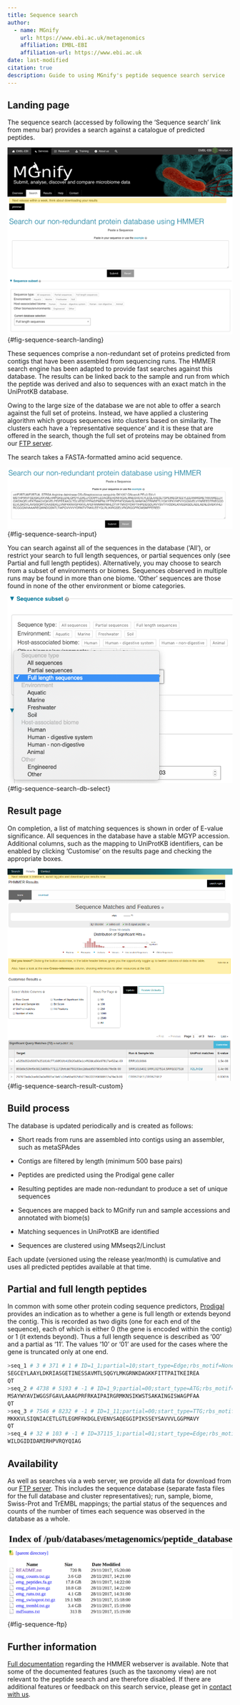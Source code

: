 ```yaml
---
title: Sequence search
author: 
  - name: MGnify
    url: https://www.ebi.ac.uk/metagenomics
    affiliation: EMBL-EBI
    affiliation-url: https://www.ebi.ac.uk
date: last-modified
citation: true
description: Guide to using MGnify's peptide sequence search service
---
```


## Landing page

The sequence search (accessed by following the ‘Sequence search’ link from menu bar)
provides a search against a catalogue of predicted peptides.

![The landing page of the sequence search tool](images/sequence_search/sequence_search_landing-v5.png){#fig-sequence-search-landing}

These sequences comprise a non-redundant set of proteins predicted from contigs that
have been assembled from sequencing runs. The HMMER search
engine has been adapted to provide fast searches against this database.
The results can be linked back to the sample and run from which the peptide was derived
and also to sequences with an exact match in the UniProtKB database.

Owing to the large size of the database we are not able to offer a search against
the full set of proteins. Instead, we have applied a clustering algorithm which groups
sequences into clusters based on similarity. The clusters each have a ‘representative sequence’
and it is these that are offered in the search, though the full set of proteins may be
obtained from our [FTP server](ftp://ftp.ebi.ac.uk/pub/databases/metagenomics/peptide_database).

The search takes a FASTA-formatted amino acid sequence.

![Example of a well-formatted input sequence](images/sequence_search/sequence_search_input_seq-v5.png){#fig-sequence-search-input}

You can search against all of the sequences in the database (‘All’),
or restrict your search to full length sequences, or partial
sequences only (see Partial and full length peptides).
Alternatively, you may choose to search from a subset of environments or
biomes. Sequences observed in multiple runs may be found in more than one biome. ‘Other’
sequences are those found in none of the other environment or biome categories.

![How to select the peptide database to search against](images/sequence_search/sequence_search_db_select-v5.png){#fig-sequence-search-db-select}

## Result page

On completion, a list of matching sequences is shown in order of E-value significance.
All sequences in the database have a stable MGYP accession. Additional columns, such
as the mapping to UniProtKB identifiers, can be enabled by clicking ‘Customise’
on the results page and checking the appropriate boxes.

![Different features on the result page after triggering a sequence search](images/sequence_search/sequence_search_result_custom2.png){#fig-sequence-search-result-custom}

## Build process

The database is updated periodically and is created as follows:


* Short reads from runs are assembled into contigs using an assembler, such as metaSPAdes


* Contigs are filtered by length (minimum 500 base pairs)


* Peptides are predicted using the Prodigal gene caller


* Resulting peptides are made non-redundant to produce a set of unique sequences


* Sequences are mapped back to MGnify run and sample accessions and annotated with biome(s)


* Matching sequences in UniProtKB are identified


* Sequences are clustered using MMseqs2/Linclust

<!-- * Domain architectures are identified using the Pfam database -->
Each update (versioned using the release year/month) is cumulative and
uses all predicted peptides available at that time.

## Partial and full length peptides

In common with some other protein coding sequence predictors, [Prodigal](https://github.com/hyattpd/prodigal/wiki/introduction) provides an indication
as to whether a gene is full length or extends beyond the contig. This is recorded as two digits
(one for each end of
the sequence), each of which is either 0 (the gene is
encoded within the contig) or 1 (it extends beyond). Thus a full length
sequence is described as ‘00’ and a partial as ‘11’. The values
‘10’ or ‘01’ are used for the cases where the gene
is truncated only at one end.

```bash
>seq_1 # 3 # 371 # 1 # ID=1_1;partial=10;start_type=Edge;rbs_motif=None;rbs_spacer=None;gc_cont=0.501
SEGCEYLAAYLDKRIASGETINESSAVMTLSQGYLMKGRNKDAGKKFITTPAITKEIREA
QT
>seq_2 # 4738 # 5193 # -1 # ID=1_9;partial=00;start_type=ATG;rbs_motif=None;rbs_spacer=None;gc_cont=0.568
MSAYWYAVIWGGSFGAVLAAAGPRFRKAIPAIRGRMKNSIKWSTSAKAINGISWAGPFAA
QT
>seq_3 # 7546 # 8232 # -1 # ID=1_11;partial=00;start_type=TTG;rbs_motif=GGAG/GAGG;rbs_spacer=5-10bp;gc_cont=0.541
MKKKVLSIQNIACETLGTLEGMFRKDGLEVENVSAQEGGIPIKSSEYSAVVVLGGPMAVY
QT
>seq_4 # 32 # 103 # -1 # ID=37115_1;partial=01;start_type=Edge;rbs_motif=None;rbs_spacer=None;gc_cont=0.542
WILDGIDIDAMIRHPVRQYQIAG
```

## Availability

As well as searches via a web server, we
provide all data for download from our [FTP server](ftp://ftp.ebi.ac.uk/pub/databases/metagenomics/peptide_database).
This includes the sequence database (separate fasta files for the full database and cluster representatives);
run, sample, biome, Swiss-Prot and TrEMBL mappings;
the partial status of the sequences
and counts of the number of times each sequence
was observed in the database as a whole.

![List of available files on the FTP server](images/sequence_search/sequence_search_ftp.png){#fig-sequence-ftp}

## Further information

[Full documentation](https://hmmer-web-docs.readthedocs.io/en/latest/)
regarding the HMMER webserver is available. Note that some of the documented
features (such as the taxonomy view) are not relevant to the peptide search
and are therefore disabled. If there are additional features or feedback on this
search service, please get in [contact with us](https://www.ebi.ac.uk/support/metagenomics).
